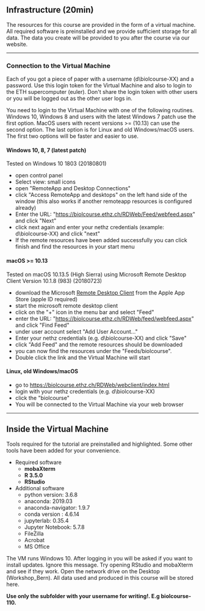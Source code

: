 ## Infrastructure (20min)

The resources for this course are provided in the form of a virtual machine. All required software is preinstalled and we provide sufficient storage for all data. The data you create will be provided to you after the course via our website.


-------------------------------------------------------------



### Connection to the Virtual Machine

Each of you got a piece of paper with a username (d\biolcourse-XX) and a password. Use this login token for the Virtual Machine and also to login to the ETH supercomputer (euler). Don't share the login token with other users or you will be logged out as the other user logs in.

You need to login to the Virtual Machine with one of the following routines. Windows 10, Windows 8 and users with the latest Windows 7 patch use the first option. MacOS users with recent versions >= (10.13) can use the second option. The last option is for Linux and old Windows/macOS users. The first two options will be faster and easier to use.


#### Windows 10, 8, 7 (latest patch)

Tested on Windows 10 1803 (20180801)

- open control panel
- Select view: small icons
- open "RemoteApp and Desktop Connections"
- click "Access RemoteApp and desktops" on the left hand side of the window (this also works if another remoteapp resources is configured already)
- Enter the URL: "https://biolcourse.ethz.ch/RDWeb/Feed/webfeed.aspx" and click "Next"
- click next again and enter your nethz credentials (example: d\biolcourse-XX) and click "next"
- If the remote resources have been added successfully you can click finish and find the resources in your start menu


#### macOS >= 10.13

Tested on macOS 10.13.5 (High Sierra) using Microsoft Remote Desktop Client Version 10.1.8 (983)  (20180723)

- download the Microsoft [Remote Desktop Client](https://apps.apple.com/ch/app/microsoft-remote-desktop-10/id1295203466?l=en) from the Apple App Store (apple ID required)
- start the microsoft remote desktop client
- click on the "+" icon in the menu bar and select "Feed"
- enter the URL: "https://biolcourse.ethz.ch/RDWeb/feed/webfeed.aspx" and click "Find Feed"
- under user account select "Add User Account..."
- Enter your nethz credentials (e.g. d\biolcourse-XX) and click "Save"
- click "Add Feed" and the remote resources should be downloaded
- you can now find the resources under the "Feeds/biolcourse".
- Double click the link and the Virtual Machine will start

#### Linux, old Windows/macOS

- go to [https://biolcourse.ethz.ch/RDWeb/webclient/index.html ](https://biolcourse.ethz.ch/RDWeb/webclient/index.html )
- login with your nethz credentials (e.g. d\biolcourse-XX)
- click the "biolcourse"
- You will be connected to the Virtual Machine via your web browser


-------------------------------------------------------------

## Inside the Virtual Machine

Tools required for the tutorial are preinstalled and highlighted. Some other tools have been added for your convenience.

- Required software
  - **mobaXterm**
  - **R 3.5.0**
  - **RStudio**
- Additional software
  - python version: 3.6.8
  - anaconda: 2019.03  
  - anaconda-navigator: 1.9.7
  - conda version : 4.6.14
  - jupyterlab: 0.35.4
  - Jupyter Notebook: 5.7.8
  - FileZilla
  - Acrobat
  - MS Office


The VM runs Windows 10. After logging in you will be asked if you want to install updates. Ignore this message.
Try opening RStudio and mobaXterm and see if they work.
Open the network drive on the Desktop (Workshop_Bern). All data used and produced in this course will be stored here.

**Use only the subfolder with your username for writing!. E.g biolcourse-110.**
